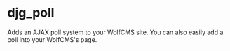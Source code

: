 djg_poll
========

Adds an AJAX poll system to your WolfCMS site. You can also easily add a poll into your WolfCMS's page.
